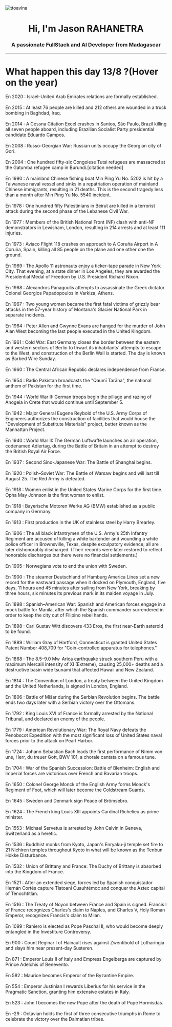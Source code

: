 
<p align="left"> <img src="https://komarev.com/ghpvc/?username=ttoavina&label=Profile%20views&color=0e75b6&style=flat" alt="ttoavina" /> </p>
<h1 align="center">Hi, I'm Jason RAHANETRA</h1>
<h3 align="center">A passionate FullStack and AI Developer from Madagascar</h3>
    
<hr/>
<h1> What happen this day 13/8 ?(Hover on the year)</h1>

En 2020 : Israel–United Arab Emirates relations are formally established.
<br/><br/>
En 2015 : At least 76 people are killed and 212 others are wounded in a truck bombing in Baghdad, Iraq.
<br/><br/>
En 2014 : A Cessna Citation Excel crashes in Santos, São Paulo, Brazil killing all seven people aboard, including Brazilian Socialist Party presidential candidate Eduardo Campos.
<br/><br/>
En 2008 : Russo-Georgian War: Russian units occupy the Georgian city of Gori.
<br/><br/>
En 2004 : One hundred fifty-six Congolese Tutsi refugees are massacred at the Gatumba refugee camp in Burundi.[citation needed]
<br/><br/>
En 1990 : A mainland Chinese fishing boat Min Ping Yu No. 5202 is hit by a Taiwanese naval vessel and sinks in a repatriation operation of mainland Chinese immigrants, resulting in 21 deaths. This is the second tragedy less than a month after Min Ping Yu No. 5540 incident.
<br/><br/>
En 1978 : One hundred fifty Palestinians in Beirut are killed in a terrorist attack during the second phase of the Lebanese Civil War.
<br/><br/>
En 1977 : Members of the British National Front (NF) clash with anti-NF demonstrators in Lewisham, London, resulting in 214 arrests and at least 111 injuries.
<br/><br/>
En 1973 : Aviaco Flight 118 crashes on approach to A Coruña Airport in A Coruña, Spain, killing all 85 people on the plane and one other one the ground.
<br/><br/>
En 1969 : The Apollo 11 astronauts enjoy a ticker-tape parade in New York City. That evening, at a state dinner in Los Angeles, they are awarded the Presidential Medal of Freedom by U.S. President Richard Nixon.
<br/><br/>
En 1968 : Alexandros Panagoulis attempts to assassinate the Greek dictator Colonel Georgios Papadopoulos in Varkiza, Athens.
<br/><br/>
En 1967 : Two young women became the first fatal victims of grizzly bear attacks in the 57-year history of Montana's Glacier National Park in separate incidents.
<br/><br/>
En 1964 : Peter Allen and Gwynne Evans are hanged for the murder of John Alan West becoming the last people executed in the United Kingdom.
<br/><br/>
En 1961 : Cold War: East Germany closes the border between the eastern and western sectors of Berlin to thwart its inhabitants' attempts to escape to the West, and construction of the Berlin Wall is started. The day is known as Barbed Wire Sunday.
<br/><br/>
En 1960 : The Central African Republic declares independence from France.
<br/><br/>
En 1954 : Radio Pakistan broadcasts the "Qaumī Tarāna", the national anthem of Pakistan for the first time.
<br/><br/>
En 1944 : World War II: German troops begin the pillage and razing of Anogeia in Crete that would continue until September 5.
<br/><br/>
En 1942 : Major General Eugene Reybold of the U.S. Army Corps of Engineers authorizes the construction of facilities that would house the "Development of Substitute Materials" project, better known as the Manhattan Project.
<br/><br/>
En 1940 : World War II: The German Luftwaffe launches an air operation, codenamed Adlertag, during the Battle of Britain in an attempt to destroy the British Royal Air Force.
<br/><br/>
En 1937 : Second Sino-Japanese War: The Battle of Shanghai begins.
<br/><br/>
En 1920 : Polish–Soviet War: The Battle of Warsaw begins and will last till August 25. The Red Army is defeated.
<br/><br/>
En 1918 : Women enlist in the United States Marine Corps for the first time. Opha May Johnson is the first woman to enlist.
<br/><br/>
En 1918 : Bayerische Motoren Werke AG (BMW) established as a public company in Germany.
<br/><br/>
En 1913 : First production in the UK of stainless steel by Harry Brearley.
<br/><br/>
En 1906 : The all black infantrymen of the U.S. Army's 25th Infantry Regiment are accused of killing a white bartender and wounding a white police officer in Brownsville, Texas, despite exculpatory evidence; all are later dishonorably discharged. (Their records were later restored to reflect honorable discharges but there were no financial settlements.)
<br/><br/>
En 1905 : Norwegians vote to end the union with Sweden.
<br/><br/>
En 1900 : The steamer Deutschland of Hamburg America Lines set a new record for the eastward passage when it docked on Plymouth, England, five days, 11 hours and 45 minutes after sailing from New York, breaking by three hours, six minutes its previous mark in its maiden voyage in July.
<br/><br/>
En 1898 : Spanish–American War: Spanish and American forces engage in a mock battle for Manila, after which the Spanish commander surrendered in order to keep the city out of Filipino rebel hands.
<br/><br/>
En 1898 : Carl Gustav Witt discovers 433 Eros, the first near-Earth asteroid to be found.
<br/><br/>
En 1889 : William Gray of Hartford, Connecticut is granted United States Patent Number 408,709 for "Coin-controlled apparatus for telephones."
<br/><br/>
En 1868 : The 8.5–9.0 Mw  Arica earthquake struck southern Peru with a maximum Mercalli intensity of XI (Extreme), causing 25,000+ deaths and a destructive basin wide tsunami that affected Hawaii and New Zealand.
<br/><br/>
En 1814 : The Convention of London, a treaty between the United Kingdom and the United Netherlands, is signed in London, England.
<br/><br/>
En 1806 : Battle of Mišar during the Serbian Revolution begins. The battle ends two days later with a Serbian victory over the Ottomans.
<br/><br/>
En 1792 : King Louis XVI of France is formally arrested by the National Tribunal, and declared an enemy of the people.
<br/><br/>
En 1779 : American Revolutionary War: The Royal Navy defeats the Penobscot Expedition with the most significant loss of United States naval forces prior to the attack on Pearl Harbor.
<br/><br/>
En 1724 : Johann Sebastian Bach leads the first performance of Nimm von uns, Herr, du treuer Gott, BWV 101, a chorale cantata on a famous tune.
<br/><br/>
En 1704 : War of the Spanish Succession: Battle of Blenheim: English and Imperial forces are victorious over French and Bavarian troops.
<br/><br/>
En 1650 : Colonel George Monck of the English Army forms Monck's Regiment of Foot, which will later become the Coldstream Guards.
<br/><br/>
En 1645 : Sweden and Denmark sign Peace of Brömsebro.
<br/><br/>
En 1624 : The French king Louis XIII appoints Cardinal Richelieu as prime minister.
<br/><br/>
En 1553 : Michael Servetus is arrested by John Calvin in Geneva, Switzerland as a heretic.
<br/><br/>
En 1536 : Buddhist monks from Kyoto, Japan's Enryaku-ji temple set fire to 21 Nichiren temples throughout Kyoto in what will be known as the Tenbun Hokke Disturbance.
<br/><br/>
En 1532 : Union of Brittany and France: The Duchy of Brittany is absorbed into the Kingdom of France.
<br/><br/>
En 1521 : After an extended siege, forces led by Spanish conquistador Hernán Cortés capture Tlatoani Cuauhtémoc and conquer the Aztec capital of Tenochtitlan.
<br/><br/>
En 1516 : The Treaty of Noyon between France and Spain is signed. Francis I of France recognizes Charles's claim to Naples, and Charles V, Holy Roman Emperor, recognizes Francis's claim to Milan.
<br/><br/>
En 1099 : Raniero is elected as Pope Paschal II, who would become deeply entangled in the Investiture Controversy.
<br/><br/>
En 900 : Count Reginar I of Hainault rises against Zwentibold of Lotharingia and slays him near present-day Susteren.
<br/><br/>
En 871 : Emperor Louis II of Italy and Empress Engelberga are captured by Prince Adelchis of Benevento.
<br/><br/>
En 582 : Maurice becomes Emperor of the Byzantine Empire.
<br/><br/>
En 554 : Emperor Justinian I rewards Liberius for his service in the Pragmatic Sanction, granting him extensive estates in Italy.
<br/><br/>
En 523 : John I becomes the new Pope after the death of Pope Hormisdas.
<br/><br/>
En -29 : Octavian holds the first of three consecutive triumphs in Rome to celebrate the victory over the Dalmatian tribes.
<br/><br/>
